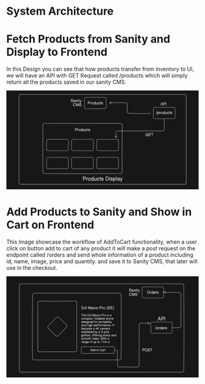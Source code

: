 # System Architecture

# Fetch Products from Sanity and Display to Frontend

In this Design you can see that how products transfer from inventory to UI, we will have an API with GET Request called /products which will simply return all the products saved in our sanity CMS.

<img src="/documentation/Sytem Architecture Images/Product-Display.png" alt="Alt text" width="900"  />


# Add Products to Sanity and Show in Cart on Frontend

This Image showcase the workflow of AddToCart functionality, when a user click on button add to cart of any product it will make a post request on the endpoint called /orders and send whole information of a product including id, name, image, price and quantity. and save it to Sanity CMS, that later will use in the checkout.

<img src="/documentation/Sytem Architecture Images/AddToCart.png" alt="Alt text" width="900"  />
